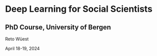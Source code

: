 # Deep Learning for Social Scientists

## PhD Course, University of Bergen

Reto Wüest

April 18-19, 2024

